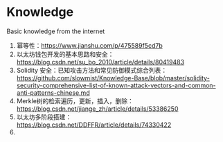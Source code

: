 # Knowledge
Basic knowledge from the internet
1. 幂等性：https://www.jianshu.com/p/475589f5cd7b
2. 以太坊钱包开发的基本思路和安全： https://blog.csdn.net/su_bo_2010/article/details/80419483
3. Solidity 安全：已知攻击方法和常见防御模式综合列表：https://github.com/slowmist/Knowledge-Base/blob/master/solidity-security-comprehensive-list-of-known-attack-vectors-and-common-anti-patterns-chinese.md
4. Merkle树的检索遍历，更新，插入，删除：https://blog.csdn.net/jiange_zh/article/details/53386250
5. 以太坊多阶段搭建：https://blog.csdn.net/DDFFR/article/details/74330422
6. 

